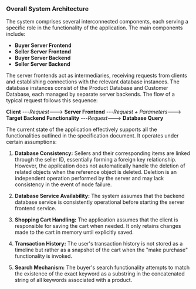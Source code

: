 ### Overall System Architecture

The system comprises several interconnected components, each serving a specific role in the functionality of the application. The main components include:

- **Buyer Server Frontend**
- **Seller Server Frontend**
- **Buyer Server Backend**
- **Seller Server Backend**

The server frontends act as intermediaries, receiving requests from clients and establishing connections with the relevant database instances. The database instances consist of the Product Database and Customer Database, each managed by separate server backends. The flow of a typical request follows this sequence:

**Client** ---*Request*---> **Server Frontend** ---*Request + Parameters*---> **Target Backend Functionality** ---*Request*---> **Database Query**

The current state of the application effectively supports all the functionalities outlined in the specification document. It operates under certain assumptions:

1. **Database Consistency:** Sellers and their corresponding items are linked through the seller ID, essentially forming a foreign key relationship. However, the application does not automatically handle the deletion of related objects when the reference object is deleted. Deletion is an independent operation performed by the server and may lack consistency in the event of node failure.

2. **Database Service Availability:** The system assumes that the backend database service is consistently operational before starting the server frontend service.

3. **Shopping Cart Handling:** The application assumes that the client is responsible for saving the cart when needed. It only retains changes made to the cart in memory until explicitly saved.

4. **Transaction History:** The user's transaction history is not stored as a timeline but rather as a snapshot of the cart when the "make purchase" functionality is invoked.

5. **Search Mechanism:** The buyer's search functionality attempts to match the existence of the exact keyword as a substring in the concatenated string of all keywords associated with a product.